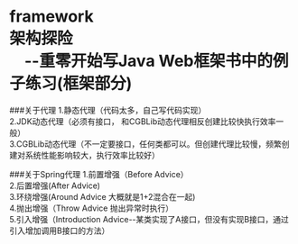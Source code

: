 # framework<br/>架构探险<br/>&nbsp;&nbsp;&nbsp;&nbsp;--重零开始写Java Web框架书中的例子练习(框架部分)

###关于代理
1.静态代理（代码太多，自己写代码实现）<br/>
2.JDK动态代理（必须有接口， 和CGBLib动态代理相反创建比较快执行效率一般）<br/>
3.CGBLib动态代理（不一定要接口，任何类都可以。但创建代理比较慢，频繁创建对系统性能影响较大，执行效率比较好）<br/>

###关于Spring代理
1.前置增强（Before Advice）<br/>
2.后置增强(After Advice)<br/>
3.环绕增强(Around Advice 大概就是1+2混合在一起)<br/>
4.抛出增强（Throw Advice 抛出异常时执行）<br/>
5.引入增强（Introduction Advice--某类实现了A接口，但没有实现B接口，通过引入增加调用B接口的方法）<br/>
